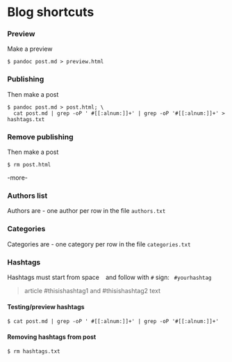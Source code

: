 # Blog shortcuts

### Preview
Make a preview

```
$ pandoc post.md > preview.html
```

### Publishing
Then make a post
```
$ pandoc post.md > post.html; \
  cat post.md | grep -oP ' #[[:alnum:]]+' | grep -oP '#[[:alnum:]]+' > hashtags.txt
```

### Remove publishing
Then make a post
```
$ rm post.html
```

-more-

### Authors list

Authors are - one author per row in the file `authors.txt`

### Categories

Categories are - one category per row in the file `categories.txt`

### Hashtags
Hashtags must start from space ` ` and follow with `#` sign: ` #yourhashtag`

> article #thisishashtag1 and #thisishashtag2 text

#### Testing/preview hashtags
```
$ cat post.md | grep -oP ' #[[:alnum:]]+' | grep -oP '#[[:alnum:]]+'
```

#### Removing hashtags from post
```
$ rm hashtags.txt
```
